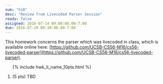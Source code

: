 ```yaml
---
num: "h10"
desc: "Review from Livecoded Parser Session"
ready: false
assigned: 2016-07-14 09:00:00.00-7:00
due: 2016-07-19 09:30:00.00-7:00
---
```


This homework concerns the parser which was livecoded in class, which is available online here: [https://github.com/UCSB-CS56-M16/cs56-livecoded-parser](https://github.com/UCSB-CS56-M16/cs56-livecoded-parser).

<ol>

{% include hwk_li_name_10pts.html %}

<li style="margin-bottom:3em;">
(5 pts) TBD
</li>

</ol>

<div style="display:none">
http://UCSB-CS56-M16.github.io/hwk/h10
</div>
